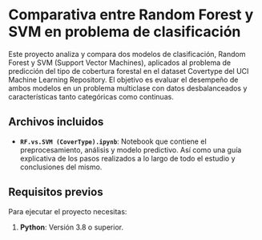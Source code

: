 # Comparativa entre Random Forest y SVM en problema de clasificación

Este proyecto analiza y compara dos modelos de clasificación, Random Forest y SVM (Support Vector Machines), aplicados al problema de predicción del tipo de cobertura forestal en el dataset Covertype del UCI Machine Learning Repository. El objetivo es evaluar el desempeño de ambos modelos en un problema multiclase con datos desbalanceados y características tanto categóricas como continuas.
  
## Archivos incluidos

- **`RF.vs.SVM (CoverType).ipynb`**: Notebook que contiene el preprocesamiento, análisis y modelo predictivo. Así como una guía explicativa de los pasos realizados a lo largo de todo el estudio y conclusiones del mismo.

## Requisitos previos

Para ejecutar el proyecto necesitas:

1. **Python**: Versión 3.8 o superior.


